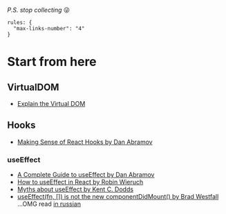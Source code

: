 *P.S. stop collecting* 😜
```
rules: {
  "max-links-number": "4"
}
```

# Start from here

## VirtualDOM
- [Explain the Virtual DOM](./virtualDOM/virtualDOM.md)

## Hooks

- [Making Sense of React Hooks by Dan Abramov](https://medium.com/@dan_abramov/making-sense-of-react-hooks-fdbde8803889)

### useEffect

- [A Complete Guide to useEffect by Dan Abramov](https://overreacted.io/a-complete-guide-to-useeffect/)
- [How to useEffect in React by Robin Wieruch](https://www.robinwieruch.de/react-useeffect-hook)
- [Myths about useEffect by Kent C. Dodds](https://epicreact.dev/myths-about-useeffect/)
- [useEffect(fn, []) is not the new componentDidMount() by Brad Westfall](https://reacttraining.com/blog/useEffect-is-not-the-new-componentDidMount/) ...OMG read [in russian](https://stasonmars.ru/javascript/useeffect-eto-ne-novyi-componentdidmount/)
